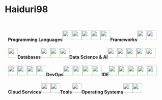# Haiduri98

<head>
    <link
            href="https://fonts.googleapis.com/css?family=DM Sans" rel="stylesheet" />
</head>
<body>
    <h4
            align="center"
            style="
        font-family: 'DM Sans', sans-serif;
        margin: 40px auto 10px auto;
        width: fit-content;
      "
    >
    </h4>
    <div id="grey-line"></div>
    <div
            id="badges"
            align="center"
            style="
        padding: 10px;
        display: flex;
        flex-wrap: wrap;
      "
    >
<h4>Programming Languages</h4>
<img style="height: 30px" src="https://img.shields.io/badge/Java-ED8B00?style=for-the-badge&logo=java&logoColor=white"/>
<img style="height: 30px" src="https://img.shields.io/badge/C%23-239120?style=for-the-badge&logo=c-sharp&logoColor=white"/>
<img style="height: 30px" src="https://img.shields.io/badge/Python-3776AB?style=for-the-badge&logo=python&logoColor=white"/>
<img style="height: 30px" src="https://img.shields.io/badge/JavaScript-F7DF1E?style=for-the-badge&logo=javascript&logoColor=black"/>
<img style="height: 30px" src="https://img.shields.io/badge/TypeScript-007ACC?style=for-the-badge&logo=typescript&logoColor=white"/>

<h4>Frameworks</h4>
<img style="height: 30px" src="https://img.shields.io/badge/ASP.NET_Core-512BD4?style=for-the-badge&logo=asp.net&logoColor=white"/>
<img style="height: 30px" src="https://img.shields.io/badge/Angular-D60000?style=for-the-badge&logo=angular&logoColor=white"/>
<img style="height: 30px" src="https://img.shields.io/badge/Bootstrap-7952B3?style=for-the-badge&logo=bootstrap&logoColor=white"/>

<h4>Databases</h4>
<img style="height: 30px" src="https://img.shields.io/badge/Microsoft_SQL_Server-CC2927?style=for-the-badge&logo=microsoft-sql-server&logoColor=white"/>
<img style="height: 30px" src="https://img.shields.io/badge/PostgreSQL-316192?style=for-the-badge&logo=postgresql&logoColor=white"/>
<img style="height: 30px" src="https://img.shields.io/badge/SQLite-07405E?style=for-the-badge&logo=sqlite&logoColor=white"/>

<h4>Data Science & AI</h4>
<img style="height: 30px" src="https://img.shields.io/badge/Pandas-150458?style=for-the-badge&logo=pandas&logoColor=white"/>
<img style="height: 30px" src="https://img.shields.io/badge/NumPy-013243?style=for-the-badge&logo=numpy&logoColor=white"/>
<img style="height: 30px" src="https://img.shields.io/badge/Matplotlib-003C30?style=for-the-badge&logo=matplotlib&logoColor=white"/>
<img style="height: 30px" src="https://img.shields.io/badge/Airflow-00B2B1?style=for-the-badge&logo=apache-airflow&logoColor=white"/>
<img style="height: 30px" src="https://img.shields.io/badge/PySpark-E25A00?style=for-the-badge&logo=apache-spark&logoColor=white"/>
<img style="height: 30px" src="https://img.shields.io/badge/Anaconda-44A833?style=for-the-badge&logo=anaconda&logoColor=white"/>
<img style="height: 30px" src="https://img.shields.io/badge/scikit_learn-F7931E?style=for-the-badge&logo=scikit-learn&logoColor=white"/>
<img style="height: 30px" src="https://img.shields.io/badge/PyTorch-EE4C2C?style=for-the-badge&logo=pytorch&logoColor=white"/>
<img style="height: 30px" src="https://img.shields.io/badge/NVIDIA%20CUDA-76B900?style=for-the-badge&logo=nvidia&logoColor=white"/>

<h4>DevOps</h4>
<img style="height: 30px" src="https://img.shields.io/badge/-Docker-black?style=for-the-badge&logo=docker"/>
<img style="height: 30px" src="https://img.shields.io/badge/-Git-black?style=for-the-badge&logo=git"/>
<img style="height: 30px" src="https://img.shields.io/badge/GitHub_Actions-2088FF?style=for-the-badge&logo=github-actions&logoColor=white"/>
<img style="height: 30px" src="https://img.shields.io/badge/GitHub-181717?style=for-the-badge&logo=github&logoColor=white"/>


<h4>IDE</h4>
<img style="height: 30px" src="https://img.shields.io/badge/IntelliJ_IDEA-000000?style=for-the-badge&logo=intellijidea&logoColor=white"/>
<img style="height: 30px" src="https://img.shields.io/badge/PyCharm-000000?style=for-the-badge&logo=pycharm&logoColor=white"/>
<img style="height: 30px" src="https://img.shields.io/badge/JetBrains_Rider-000000?style=for-the-badge&logo=jetbrainsrider&logoColor=white"/>
<img style="height: 30px" src="https://img.shields.io/badge/WebStorm-000000?style=for-the-badge&logo=webstorm&logoColor=white"/>
<img style="height: 30px" src="https://img.shields.io/badge/Visual_Studio-5C2D91?style=for-the-badge&logo=visual-studio&logoColor=white"/>

<h4>Cloud Services</h4>
<img style="height: 30px" src="https://img.shields.io/badge/Google_Cloud_Platform-4285F4?style=for-the-badge&logo=google-cloud&logoColor=white"/>
<img style="height: 30px" src="https://img.shields.io/badge/Microsoft_Azure-0089D6?style=for-the-badge&logo=microsoft-azure&logoColor=white"/>

<h4>Tools</h4>
<img style="height: 30px" src="https://img.shields.io/badge/Postman-FF6C37?style=for-the-badge&logo=postman&logoColor=white"/>

<h4>Operating Systems</h4>
<img style="height: 30px" src="https://img.shields.io/badge/Linux-FCC624?style=for-the-badge&logo=linux&logoColor=black"/>
<img style="height: 30px" src="https://img.shields.io/badge/Windows-0078D6?style=for-the-badge&logo=windows&logoColor=white"/>

</body>
